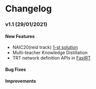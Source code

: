 # Changelog

### v1.1 (29/01/2021)

#### New Features

- NAIC20(reid track) [1-st solution](projects/NAIC20) 
- Multi-teacher Knowledge Distillation
- TRT network definition APIs in [FastRT](projects/FastRT)

#### Bug Fixes

#### Improvements

